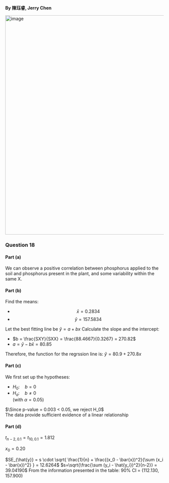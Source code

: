 **By 陳珏睿, Jerry Chen**

<img width="695" alt="image" src="https://github.com/user-attachments/assets/9df38b5c-232a-45bf-82de-440627888ca0" />

### Question 18
#### Part (a)
We can observe a positive correlation between phosphorus applied to the soil and phosphorus present in the plant, and some variability within the same X.

#### Part (b)
Find the means:
- $$\bar{x}=0.2834$$
- $$\bar{y}=157.5834$$

Let the best fitting line be $\hat{y} =  a + bx$
Calculate the slope and the intercept:
- $b = \frac{SXY}{SXX} = \frac{88.4667}{0.3267} = 270.82$
- $a = \bar{y}-b\bar{x} =  80.85$

Therefore, the function for the regrssion line is: $\hat{y} = 80.9 + 270.8x$ 

#### Part (c)
We first set up the hypotheses:
- $H_0: \quad b = 0$
- $H_a: \quad b \neq 0$  
(with $\alpha = 0.05$)

$\Since p-value = 0.003 < 0.05, we reject H_0$  
The data provide sufficient evidence of a linear relationship

#### Part (d)
$t_{n-2,0.1} = t_{10,0.1} = 1.812$

$x_0 = 0.20$

$SE_{\hat{y}} = s \cdot \sqrt{ \frac{1}{n} + \frac{(x_0 - \bar{x})^2}{\sum (x_i - \bar{x})^2} } = 12.6264$
$s=\sqrt{\frac{\sum (y_i - \hat{y_i})^2}{n-2}} = 39.04190$
From the information presented in the table:
90% CI = $(112.130, 157.900)$

